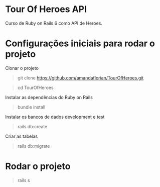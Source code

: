 # Tour Of Heroes API

Curso de Ruby on Rails 6 como API de Heroes.

# Configurações iniciais para rodar o projeto

Clonar o projeto

>git clone https://github.com/amandaflorian/TourOfHeroes.git

>cd TourOfHeroes

Instalar as dependências do Ruby on Rails

>bundle install

Instalar os bancos de dados development e test

>rails db:create

Criar as tabelas

>rails db:migrate

# Rodar o projeto

>rails s